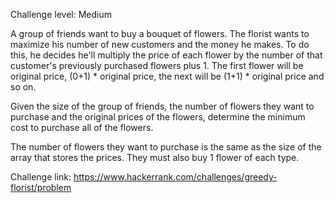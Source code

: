 Challenge level: Medium

A group of friends want to buy a bouquet of flowers. The florist wants to maximize his number of new customers and the money he makes. To do this, he decides he'll multiply the price of each flower by the number of that customer's previously purchased flowers plus 1. The first flower will be original price, (0+1) * original price, the next will be (1+1) * original price and so on.

Given the size of the group of friends, the number of flowers they want to purchase and the original prices of the flowers, determine the minimum cost to purchase all of the flowers.

The number of flowers they want to purchase is the same as the size of the array that stores the prices. They must also buy 1 flower of each type.

Challenge link: https://www.hackerrank.com/challenges/greedy-florist/problem
